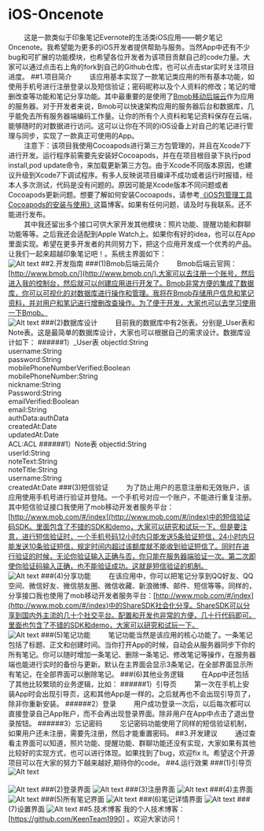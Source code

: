 # iOS-Oncenote
&emsp;&emsp;&nbsp;这是一款类似于印象笔记Evernote的生活类iOS应用——朝夕笔记 Oncenote。我希望能为更多的iOS开发者提供帮助与服务。当然App中还有不少bug和可扩展的功能模块，也希望各位开发者为该项目贡献自己的code力量。大家可以通过点击右上角的fork到自己的Github仓库，也可以点击star实时关注项目进度。
##1.项目简介
&emsp;&emsp;&nbsp;该应用基本实现了一款笔记类应用的所有基本功能，如使用手机号进行注册登录以及短信验证；密码昵称以及个人资料的修改；笔记的增删改查等功能和笔记分享功能。其中最重要的是使用了[Bmob移动后端云](http://www.bmob.cn/)作为应用的服务器。对于开发者来说，Bmob可以快速架构应用的服务器后台和数据库，几乎能免去所有服务器端编码工作量。让你的所有个人资料和笔记资料保存在云端，能够随时的对数据进行访问。这可以让你在不同的iOS设备上对自己的笔记进行管理与同步，实现了一款真正可使用的App。</br>
&emsp;&emsp;&nbsp;注意下：该项目我使用Cocoapods进行第三方包管理的，并且在Xcode7下进行开发。运行程序前需要先安装好Cocoapods，并在在项目根目录下执行pod install,pod update命令，来加载更新第三方包。由于Xcode不同版本原因，也建议升级到Xcode7下调试程序。有多人反映说项目编译不成功或者运行时报错，经本人多次测试，代码是没有问题的。原因可能是Xcode版本不同问题或者Cocoapods更新问题。想要了解如何安装Cocoapods，请参考[《iOS包管理工具Cocoapods的安装与使用》](http://blog.csdn.net/chenyufeng1991/article/details/47432299)这篇博客。如果有任何问题，请及时与我联系。还不能进行发布。</br>
&emsp;&emsp;&nbsp;其中我还留出多个接口可供大家开发其他模块：照片功能、提醒功能和群聊功能等等。之后我还会适配到Apple Watch上。如果你有好的idea，也可以在App里面实现。希望在更多开发者的共同努力下，把这个应用开发成一个优秀的产品。让我们一起来超越印象笔记吧！。系统主界面如下：</br> 
![Alt text](https://github.com/chenyufeng1991/iOS-Oncenote/raw/master/Screenshots/1.png)
##2.开发指南
###(1)Bmob后端云简介
&emsp;&emsp;&nbsp;Bmob后端云官网：[http://www.bmob.cn/](http://www.bmob.cn/).大家可以去注册一个账号，然后进入我的控制台，然后就可以创建应用进行开发了。Bmob非常方便的集成了数据库，你可以可视化的对数据库进行操作和管理。我将在Bmob存储用户信息和笔记资料，并对用户和笔记进行增删改查操作。为了便于开发，大家也可以去学习使用一下Bmob。</br>
![Alt text](https://github.com/chenyufeng1991/iOS-Oncenote/raw/master/Screenshots/2.png)
###(2)数据库设计
&emsp;&emsp;&nbsp;目前我的数据库中有2张表。分别是_User表和Note表。这是最简单的数据库设计，大家也可以根据自己的需求设计。数据库设计如下：
######1）_User表
objectId:String</br>
username:String</br>
password:String</br>
mobilePhoneNumberVerified:Boolean</br>
mobilePhoneNumber:String</br>
nickname:String</br>
Password:String</br>
emailVerified:Boolean</br>
email:String</br>
authData:authData</br>
createdAt:Date</br>
updatedAt:Date</br>
ACL:ACL
######1）Note表
objectId:String</br>
userId:String</br>
noteText:String</br>
noteTitle:String</br>
username:String</br>
createdAt:Date
###(3)短信验证
&emsp;&emsp;&nbsp;为了防止用户的恶意注册和无效账户，该应用使用手机号进行验证并登陆。一个手机号对应一个账户，不能进行重复注册。其中短信验证接口我使用了mob移动开发者服务平台：[http://www.mob.com/#/index](http://www.mob.com/#/index)中的短信验证码SDK。里面包含了不错的SDK和demo，大家可以研究和试玩一下。但是要注意，进行短信验证时，一个手机号码12小时内只能发送5条验证短信，24小时内只能发送10条验证短信，规定时间内超过该额度就不能收到验证短信了。同时在进行验证的时候，无论你验证输入正确与否，你只能在服务器端验证一次。第二次即使你验证码输入正确，也不能验证成功。这就是短信验证的机制。</br>
![Alt text](https://github.com/chenyufeng1991/iOS-Oncenote/raw/master/Screenshots/3.png)
###(4)分享功能
&emsp;&emsp;&nbsp;在该应用中，你可以把笔记分享到QQ好友、QQ空间、微信好友、微信朋友圈、微信收藏、新浪微博、邮件、短信等等。同样的，分享接口我也使用了mob移动开发者服务平台：[http://www.mob.com/#/index](http://www.mob.com/#/index)中的ShareSDK社会化分享。ShareSDK可以分享到国内外主流的几十个社交平台。配置和开发也非常的方便，几十行代码即可。里面也包含了不错的SDK和demo，大家可以研究和试玩一下。</br>
![Alt text](https://github.com/chenyufeng1991/iOS-Oncenote/raw/master/Screenshots/4.png)
###(5)笔记功能
&emsp;&emsp;&nbsp;笔记功能当然是该应用的核心功能了。一条笔记包括了标题、正文和创建时间。当你打开App的时候，自动会从服务器同步下你的所有笔记。你可以随时增加一条笔记、删除一条笔记、修改笔记等操作，在服务器端也能进行实时的备份与更新。默认在主界面会显示3条笔记，在全部界面显示所有笔记，在全部界面可以删除笔记。
###(6)其他业务逻辑
&emsp;&emsp;&nbsp;在App中还包括了其他比较繁琐的业务逻辑，比如：
######1）引导页
&emsp;&emsp;&nbsp;第一次在手机上安装App时会出现引导页，这和其他App是一样的。之后就再也不会出现引导页了，除非你重新安装。
######2）登录
&emsp;&emsp;&nbsp;用户成功登录一次后，以后每次都可以直接登录自己App账户，而不会再出现登录界面。除非用户在App中点击了退出登录按钮。
######3）忘记密码
&emsp;&emsp;&nbsp;忘记密码功能使用了同样的短信验证机制，如果用户还未注册，需要先注册，然后才能重置密码。
##3.开发建议
&emsp;&emsp;&nbsp;通过查看主界面可以知道，照片功能、提醒功能、群聊功能还没有实现，大家如果有其他比较好的实现方式，也可以进行体现。如果找到了bug，欢迎fix it。希望这个开源项目可以在大家的努力下越来越好,期待你的code。
##4.运行效果
###(1)引导页
![Alt text](https://github.com/chenyufeng1991/iOS-Oncenote/raw/master/Screenshots/5.png)</br></br>
![Alt text](https://github.com/chenyufeng1991/iOS-Oncenote/raw/master/Screenshots/6.png)
###(2)登录界面
![Alt text](https://github.com/chenyufeng1991/iOS-Oncenote/raw/master/Screenshots/7.png)
###(3)注册界面
![Alt text](https://github.com/chenyufeng1991/iOS-Oncenote/raw/master/Screenshots/8.png)
###(4)主界面
![Alt text](https://github.com/chenyufeng1991/iOS-Oncenote/raw/master/Screenshots/9.png)
###(5)所有笔记界面
![Alt text](https://github.com/chenyufeng1991/iOS-Oncenote/raw/master/Screenshots/10.png)
###(6)笔记详情界面
![Alt text](https://github.com/chenyufeng1991/iOS-Oncenote/raw/master/Screenshots/11.png)
###(7)设置界面
![Alt text](https://github.com/chenyufeng1991/iOS-Oncenote/raw/master/Screenshots/12.png)
##5.技术博客
我的个人技术博客：[https://github.com/KeenTeam1990] 。欢迎大家访问！
